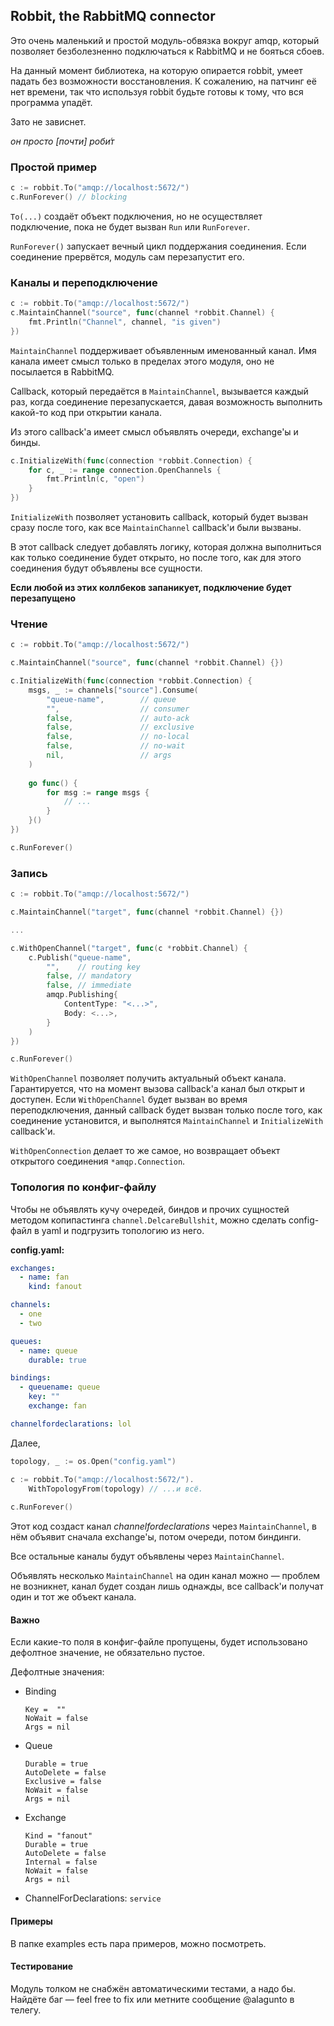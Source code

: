 ## Robbit, the RabbitMQ connector

Это очень маленький и простой модуль-обвязка вокруг amqp, который позволяет безболезненно подключаться к RabbitMQ и не бояться сбоев.

На данный момент библиотека, на которую опирается robbit, умеет падать без возможности восстановления.
К сожалению, на патчинг её нет времени, так что используя robbit будьте готовы к тому, что вся программа упадёт.

Зато не зависнет.

_он просто [почти] роби́т_
### Простой пример
```go
c := robbit.To("amqp://localhost:5672/")
c.RunForever() // blocking
```

`To(...)` создаёт объект подключения, но не осуществляет подключение, пока не будет вызван `Run` или `RunForever`. 
   
`RunForever()` запускает вечный цикл поддержания соединения. Если соединение прервётся, модуль сам перезапустит его.

### Каналы и переподключение
```go
c := robbit.To("amqp://localhost:5672/")
c.MaintainChannel("source", func(channel *robbit.Channel) {
    fmt.Println("Channel", channel, "is given")
})
```

`MaintainChannel` поддерживает объявленным именованный канал. Имя канала имеет смысл только в пределах этого модуля, оно не посылается в RabbitMQ.

Callback, который передаётся в `MaintainChannel`, вызывается каждый раз, когда соединение перезапускается, давая возможность выполнить какой-то код при открытии канала.

Из этого callback'а имеет смысл объявлять очереди, exchange'ы и бинды.

```go
c.InitializeWith(func(connection *robbit.Connection) {
    for c, _ := range connection.OpenChannels {
        fmt.Println(c, "open")
    }
})
```

`InitializeWith` позволяет установить callback, который будет вызван сразу после того, как все `MaintainChannel` callback'и были вызваны.

В этот callback следует добавлять логику, которая должна выполниться как только соединение будет открыто, но после того, как для этого соединения будут объявлены все сущности.

__Если любой из этих коллбеков запаникует, подключение будет перезапущено__ 

### Чтение 

```go
c := robbit.To("amqp://localhost:5672/")

c.MaintainChannel("source", func(channel *robbit.Channel) {}) 

c.InitializeWith(func(connection *robbit.Connection) {
    msgs, _ := channels["source"].Consume(
        "queue-name",        // queue
        "",                  // consumer
        false,               // auto-ack
        false,               // exclusive
        false,               // no-local
        false,               // no-wait
        nil,                 // args
    )
    
    go func() {
        for msg := range msgs {
            // ...
        }
    }()
})

c.RunForever()
```

### Запись

```go
c := robbit.To("amqp://localhost:5672/")

c.MaintainChannel("target", func(channel *robbit.Channel) {}) 

...

c.WithOpenChannel("target", func(c *robbit.Channel) {
    c.Publish("queue-name",
        "",    // routing key
        false, // mandatory
        false, // immediate
        amqp.Publishing{
            ContentType: "<...>", 
            Body: <...>,
        }
    )
})

c.RunForever()
```

`WithOpenChannel` позволяет получить актуальный объект канала. Гарантируется, что на момент вызова callback'а канал был открыт и доступен.
Если `WithOpenChannel` будет вызван во время переподключения, данный callback будет вызван только после того, как соединение установится, и выполнятся `MaintainChannel` и `InitializeWith` callback'и.

`WithOpenConnection` делает то же самое, но возвращает объект открытого соединения `*amqp.Connection`.

### Топология по конфиг-файлу

Чтобы не объявлять кучу очередей, биндов и прочих сущностей методом копипастинга `channel.DelcareBullshit`, можно сделать config-файл в yaml и подгрузить топологию из него.

__config.yaml:__
```yaml
exchanges:
  - name: fan
    kind: fanout

channels:
  - one
  - two

queues:
  - name: queue
    durable: true

bindings:
  - queuename: queue
    key: ""
    exchange: fan

channelfordeclarations: lol
```

Далее,

```go
topology, _ := os.Open("config.yaml")

c := robbit.To("amqp://localhost:5672/").
    WithTopologyFrom(topology) // ...и всё.
    		
c.RunForever()    		
```

Этот код создаст канал _channelfordeclarations_ через `MaintainChannel`, в нём объявит сначала exchange'ы, потом очереди, потом биндинги.

Все остальные каналы будут объявлены через `MaintainChannel`.

Объявлять несколько `MaintainChannel` на один канал можно — проблем не возникнет, канал будет создан лишь однажды, все callback'и получат один и тот же объект канала.

#### Важно

Если какие-то поля в конфиг-файле пропущены, будет использовано дефолтное значение, не обязательно пустое.

Дефолтные значения:

- Binding
    ```
    Key =  ""
    NoWait = false
    Args = nil
    ```
- Queue
    ```
    Durable = true
    AutoDelete = false
    Exclusive = false
    NoWait = false
    Args = nil
    ```
- Exchange
    ```
    Kind = "fanout"
    Durable = true
    AutoDelete = false
    Internal = false
    NoWait = false
    Args = nil
    ```
-  ChannelForDeclarations: `service`

#### Примеры

В папке examples есть пара примеров, можно посмотреть.

#### Тестирование

Модуль толком не  снабжён автоматическими тестами, а надо бы. Найдёте баг — feel free to fix или метните сообщение @alagunto в телегу.